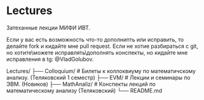 # Lectures
Затеханные лекции МИФИ ИВТ.

Если у вас есть возможность что-то дополнипть или исправить, то делайте fork и кидайте мне pull request. Если не хотие разбираться с git, но хотите\можете исправлять\дополнять конспекты, но кидайте мне исправления в tg: @VladGolubov.

Lectures/
├── Colloquium/ # Билеты к коллоквиуму по математичскому анализу. (Теляковский 1 семестр)
├── EVM/        # Лекции и семинары по ЭВМ. (Новиков)
├── MathAnaliz/ # Конспекты лекций по математическому анализу (Теляковский)
└── README.md
